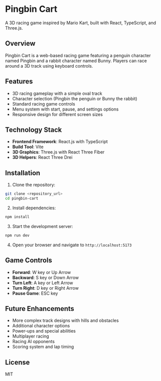 # Pingbin Cart

A 3D racing game inspired by Mario Kart, built with React, TypeScript, and Three.js.

## Overview

Pingbin Cart is a web-based racing game featuring a penguin character named Pingbin and a rabbit character named Bunny. Players can race around a 3D track using keyboard controls.

## Features

- 3D racing gameplay with a simple oval track
- Character selection (Pingbin the penguin or Bunny the rabbit)
- Standard racing game controls
- Menu system with start, pause, and settings options
- Responsive design for different screen sizes

## Technology Stack

- **Frontend Framework**: React.js with TypeScript
- **Build Tool**: Vite
- **3D Graphics**: Three.js with React Three Fiber
- **3D Helpers**: React Three Drei

## Installation

1. Clone the repository:
```bash
git clone <repository_url>
cd pingbin-cart
```

2. Install dependencies:
```bash
npm install
```

3. Start the development server:
```bash
npm run dev
```

4. Open your browser and navigate to `http://localhost:5173`

## Game Controls

- **Forward**: W key or Up Arrow
- **Backward**: S key or Down Arrow
- **Turn Left**: A key or Left Arrow
- **Turn Right**: D key or Right Arrow
- **Pause Game**: ESC key

## Future Enhancements

- More complex track designs with hills and obstacles
- Additional character options
- Power-ups and special abilities
- Multiplayer racing
- Racing AI opponents
- Scoring system and lap timing

## License

MIT
